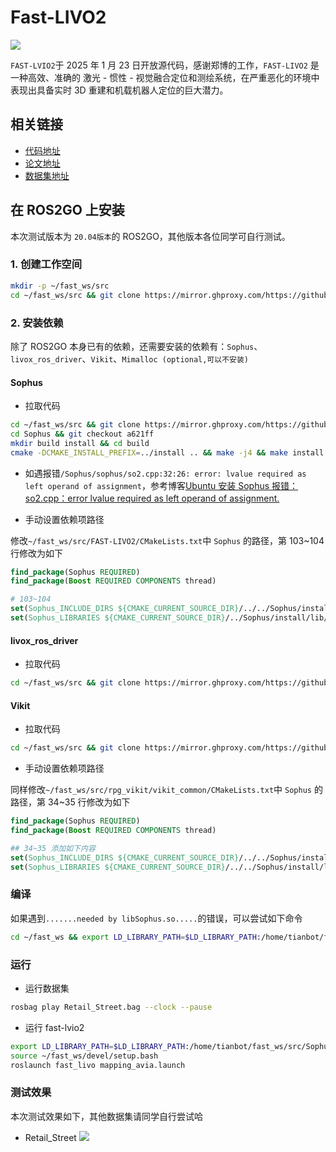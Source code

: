 # Fast-LIVO2

![](https://mirror.ghproxy.com/https://github.com/hku-mars/FAST-LIVO2/raw/main/pics/Framework.png)

`FAST-LVIO2`于 2025 年 1 月 23 日开放源代码，感谢郑博的工作，`FAST-LIVO2` 是一种高效、准确的 激光 - 惯性 - 视觉融合定位和测绘系统，在严重恶化的环境中表现出具备实时 3D 重建和机载机器人定位的巨大潜力。

## 相关链接
- [代码地址](https://github.com/hku-mars/FAST-LIVO2)
- [论文地址](https://arxiv.org/abs/2408.14035)
- [数据集地址](https://connecthkuhk-my.sharepoint.com/:f:/g/personal/zhengcr_connect_hku_hk/ErdFNQtjMxZOorYKDTtK4ugBkogXfq1OfDm90GECouuIQA?e=KngY9Z)


## 在 ROS2GO 上安装

本次测试版本为 `20.04版本`的 ROS2GO，其他版本各位同学可自行测试。

### 1. 创建工作空间

```bash
mkdir -p ~/fast_ws/src
cd ~/fast_ws/src && git clone https://mirror.ghproxy.com/https://github.com/hku-mars/FAST-LIVO2.git
```

### 2. 安装依赖

除了 ROS2GO 本身已有的依赖，还需要安装的依赖有：`Sophus`、`livox_ros_driver`、`Vikit`、`Mimalloc (optional,可以不安装)`
#### Sophus

- 拉取代码

```bash
cd ~/fast_ws/src && git clone https://mirror.ghproxy.com/https://github.com/strasdat/Sophus.git
cd Sophus && git checkout a621ff
mkdir build install && cd build
cmake -DCMAKE_INSTALL_PREFIX=../install .. && make -j4 && make install
```

- 如遇报错`/Sophus/sophus/so2.cpp:32:26: error: lvalue required as left operand of assignment`，参考博客[Ubuntu 安装 Sophus 报错：so2.cpp：error lvalue required as left operand of assignment.](https://www.cnblogs.com/yutian-blogs/p/13508021.html)

- 手动设置依赖项路径

修改`~/fast_ws/src/FAST-LIVO2/CMakeLists.txt`中 `Sophus` 的路径，第 103~104 行修改为如下

```cmake
find_package(Sophus REQUIRED)
find_package(Boost REQUIRED COMPONENTS thread)

# 103~104
set(Sophus_INCLUDE_DIRS ${CMAKE_CURRENT_SOURCE_DIR}/../../Sophus/install/include/)
set(Sophus_LIBRARIES ${CMAKE_CURRENT_SOURCE_DIR}/../Sophus/install/lib/libSophus.so)
```

#### livox_ros_driver

- 拉取代码
```bash
cd ~/fast_ws/src && git clone https://mirror.ghproxy.com/https://github.com/Livox-SDK/livox_ros_driver.git
```

#### Vikit

- 拉取代码
```bash
cd ~/fast_ws/src && git clone https://mirror.ghproxy.com/https://github.com/xuankuzcr/rpg_vikit.git
```
- 手动设置依赖项路径

同样修改`~/fast_ws/src/rpg_vikit/vikit_common/CMakeLists.txt`中 `Sophus` 的路径，第 34~35 行修改为如下

```cmake
find_package(Sophus REQUIRED)
find_package(Boost REQUIRED COMPONENTS thread)

## 34~35 添加如下内容
set(Sophus_INCLUDE_DIRS ${CMAKE_CURRENT_SOURCE_DIR}/../../Sophus/install/include/)
set(Sophus_LIBRARIES ${CMAKE_CURRENT_SOURCE_DIR}/../../Sophus/install/lib/libSophus.so)
```

### 编译

如果遇到`.......needed by libSophus.so.....`的错误，可以尝试如下命令

```bash
cd ~/fast_ws && export LD_LIBRARY_PATH=$LD_LIBRARY_PATH:/home/tianbot/fast_ws/src/Sophus/install/lib/ && catkin_make
```

### 运行

- 运行数据集
```bash
rosbag play Retail_Street.bag --clock --pause
```

- 运行 fast-lvio2
```bash
export LD_LIBRARY_PATH=$LD_LIBRARY_PATH:/home/tianbot/fast_ws/src/Sophus/install/lib/
source ~/fast_ws/devel/setup.bash
roslaunch fast_livo mapping_avia.launch
```

### 测试效果

本次测试效果如下，其他数据集请同学自行尝试哈

- Retail_Street
![](https://tianbot-pic.oss-cn-beijing.aliyuncs.com/tianbot-pic/Tianbot-Docfast-livo2.png)